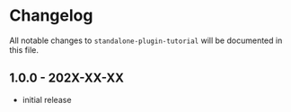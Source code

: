 # Changelog

All notable changes to `standalone-plugin-tutorial` will be documented in this file.

## 1.0.0 - 202X-XX-XX

- initial release
